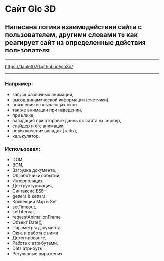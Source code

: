 # Сайт Glo 3D
## Написана логика взаимодействия сайта с пользователем, другими словами то как реагирует сайт на определенные действия пользователя.
***
https://daulet070.github.io/glo3d/
***
### Например:
- запуск различных анимаций,
- вывод динамической информации (счетчики),
- появления всплывающих окон
- так же анимации при наведении,
- при клике,
- валидация при отправке данных с сайта на сервер,
- слайдер и его анимации,
- переключение вкладок (табы),
- калькулятор.
### Использовал:
- DOM,
- BOM,
- Загрузка документа,
- Обработчики событий,
- Интерполяция,
- Деструктуризация,
- Синтаксис ES6+,
- getters & setters,
- Коллекции Map и Set
- setTimeout,
- setInterval,
- requestAnimationFrame,
- Объект Date(),
- Параметры документа,
- Окна и работа с ними
- Делегирование,
- Работа с атрибутами,
- Data атрибуты,
- Регулярные выражения
